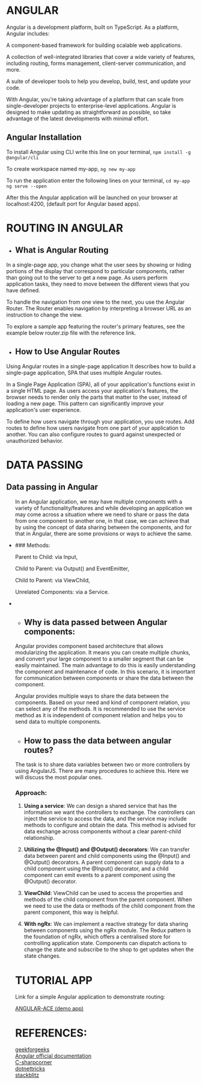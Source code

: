 # ANGULAR


Angular is a development platform, built on TypeScript. As a platform, Angular includes:

  A component-based framework for building scalable web applications.

  A collection of well-integrated libraries that cover a wide variety of features, including routing, forms management, client-server communication, and more.

  A suite of developer tools to help you develop, build, test, and update your code.

With Angular, you're taking advantage of a platform that can scale from single-developer projects to enterprise-level applications. Angular is designed to make updating as straightforward as possible, so take advantage of the latest developments with minimal effort.


## **Angular Installation** 


To install Angular using CLI write this line on your terminal,
   ``` npm install -g @angular/cli ```

To create  workspace named my-app,
   ``` ng new my-app ```

To run the application enter the following lines on your terminal,
  ``` cd my-app ```
  ``` ng serve --open```
    
After this the Angular application will be launched on your browser at localhost:4200,
(default port for Angular based apps).


# ROUTING IN ANGULAR

- ## **What is Angular Routing**


<p>In a single-page app, you change what the user sees by showing or hiding portions of the display that correspond to particular components, rather than going out to the server to get a new page. As users perform application tasks, they need to move between the different views that you have defined.</p>

<p>To handle the navigation from one view to the next, you use the Angular Router. The Router enables navigation by interpreting a browser URL as an instruction to change the view.</p>

<p>To explore a sample app featuring the router's primary features, see the example below
router.zip file with the reference link. </p>

 
 
- ## **How to Use Angular Routes**


Using Angular routes in a single-page application
It describes how to build a single-page application, SPA that uses multiple Angular routes.

In a Single Page Application (SPA), all of your application's functions exist in a single HTML page. As users access your application's features, the browser needs to render only the parts that matter to the user, instead of loading a new page. This pattern can significantly improve your application's user experience.

To define how users navigate through your application, you use routes. Add routes to define how users navigate from one part of your application to another. You can also configure routes to guard against unexpected or unauthorized behavior.


# DATA PASSING 


## Data passing in Angular

<ul>
<p>In an Angular application, we may have multiple components with a variety of functionality/features and while developing an application we may come across a situation where we need to share or pass the data from one component to another one, in that case, we can achieve that by using the concept of data sharing between the components, and for that in Angular, there are some provisions or ways to achieve the same.</p>

<li>### Methods:

  Parent to Child: via Input,

  Child to Parent: via Output() and EventEmitter,

  Child to Parent: via ViewChild,

  Unrelated Components: via a Service.
</li>
  <li>

- ## Why is data passed between Angular components:


<p>Angular provides component based architecture that allows modularizing the application. It means you can create multiple chunks, and convert your large component to a smaller segment that can be easily maintained. The main advantage to do this is easily understanding the component and maintenance of code. In this scenario, it is important for communication between components or share the data between the component. </p>

<p>Angular provides multiple ways to share the data between the components. Based on your need and kind of component relation, you can select any of the methods. It is recommended to use the service method as it is independent of component relation and helps you to send data to multiple components. </p>
    
- ## How to pass the data between angular  routes?


The task is to share data variables between two or more controllers by using AngularJS. There are many procedures to achieve this. Here we will discuss the most popular ones. 
  </li>
  
### Approach: 

1. **Using a service**: We can design a shared service that has the information we want the controllers to exchange. The    controllers can inject the service to access the data, and the service may include methods to configure and obtain the data. This method is advised for data exchange across components without a clear parent-child relationship.


2. **Utilizing the @Input() and @Output() decorators**: We can transfer data between parent and child components using the @Input() and @Output() decorators. A parent component can supply data to a child component using the @Input() decorator, and a child component can emit events to a parent component using the @Output() decorator.

3. **ViewChild**: ViewChild can be used to access the properties and methods of the child component from the parent component. When we need to use the data or methods of the child component from the parent component, this way is helpful.

4. **With ngRx**: We can implement a reactive strategy for data sharing between components using the ngRx module. The Redux pattern is the foundation of ngRx, which offers a centralised store for controlling application state. Components can dispatch actions to change the state and subscribe to the shop to get updates when the state changes.

# TUTORIAL APP


Link for a simple Angular application to demonstrate routing: <br>

[ANGULAR-ACE (demo app)](https://github.com/ShambhaviVijay/AngularAce-)


# REFERENCES:

[geekforgeeks](https://www.geeksforgeeks.org) <br>
[Angular official documentation](https://angular.io/guide/router-tutorial) <br>
[C-sharpcorner](https://www.c-sharpcorner.com/article/sharing-the-data-between-components-in-angular) <br>
[dotnettricks](https://www.dotnettricks.com/learn/angular/sharing-data-between-angular-components-methods) <br>
[stackblitz](https://stackblitz.com/run?file=src%2Fapp%2Fapp.component.html) <br>

